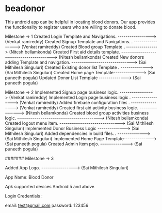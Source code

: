 # beadonor

This android app can be helpful in locating blood donors. Our app provides the functionality to register users who are willing to donate blood.


Milestone -> 1
Created Login Template and Navigations. -----------------> (Venkat ramireddy)
Created Signup Template and Navigations. . -----------------> (Venkat ramireddy)
Created Blood group Template . ----------------> (Nitesh bellamkonda)
Created First aid details template. ------------------------------------------> (Nitesh bellamkonda)
Created New donors adding Template and navigation. -------------------------------> (Sai Mithilesh Singuluri)
Created Existing donor list Template . --------------> (Sai Mithilesh Singuluri)
Created Home page Template--------------> (Sai puneeth pogula)
Updated Donor List Template --------------> (Sai puneeth pogula)

Milestone -> 2
Implemented Signup page business logic. -----------------> (Venkat ramireddy)
Implemented Login page business logic . -----------------> (Venkat ramireddy)
Added firebase configuration files . -----------------> (Venkat ramireddy)
Created first aid activity business logic. ----------------> (Nitesh bellamkonda)
Created blood group activities business logic. ------------------------------------------> (Nitesh bellamkonda)
Created  logout menu item. -------------------------------> (Sai Mithilesh Singuluri)
Implemented Donor Business Logic --------------> (Sai Mithilesh Singuluri)
Added dependencies in build files. . --------------> (Sai Mithilesh Singuluri)
Implemented Home Page Template--------------> (Sai puneeth pogula)
Created Admin Item pojo. --------------> (Sai puneeth pogula)

####### Milestone -> 3


Added App Logo. -----------------> (Sai Mithilesh Singuluri)

App Name: Blood Donor

Apk supported devices Android 5 and above.

Login Credentials : 

email: test@gmail.com
password: 123456
